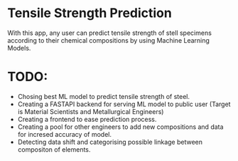 # Tensile Strength Prediction
With this app, any user can predict tensile strength of stell specimens according to their chemical compositions by using Machine Learning Models.

# TODO:
  - Chosing best ML model to predict tensile strength of steel.
  - Creating a FASTAPI backend for serving ML model to public user (Target is Material Scientists and Metallurgical Engineers)
  - Creating a frontend to ease prediction process.
  - Creating a pool for other engineers to add new compositions and data for incresed accuracy of model.
  - Detecting data shift and categorising possible linkage between compositon of elements.
